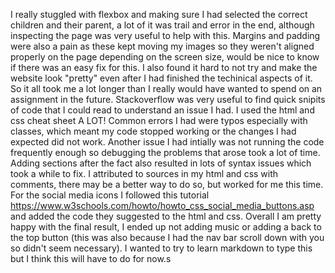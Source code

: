 I really stuggled with flexbox and making sure I had selected the correct children and their parent, a lot of it was trail and error in the end, although inspecting the page was very useful to help with this.
Margins and padding were also a pain as these kept moving my images so they weren't aligned properly on the page depending on the screen size, would be nice to know if there was an easy fix for this.
I also found it hard to not try and make the website look "pretty" even after I had finished the techinical aspects of it. So it all took me a lot longer than I really would have wanted to spend on an assignment in the future.
Stackoverflow was very useful to find quick snipits of code that I could read to understand an issue I had.
I used the html and css cheat sheet A LOT!
Common errors I had were typos especially with classes, which meant my code stopped working or the changes I had expected did not work.
Another issue I had intially was not running the code frequently enough so debugging the problems that arose took a lot of time.
Adding sections after the fact also resulted in lots of syntax issues which took a while to fix.
I attributed to sources in my html and css with comments, there may be a better way to do so, but worked for me this time.
For the social media icons I followed this tutorial https://www.w3schools.com/howto/howto_css_social_media_buttons.asp and added the code they suggested to the html and css.
Overall I am pretty happy with the final result, I ended up not adding music or adding a back to the top button (this was also because I had the nav bar scroll down with you so didn't seem necessary).
I wanted to try to learn markdown to type this but I think this will have to do for now.s